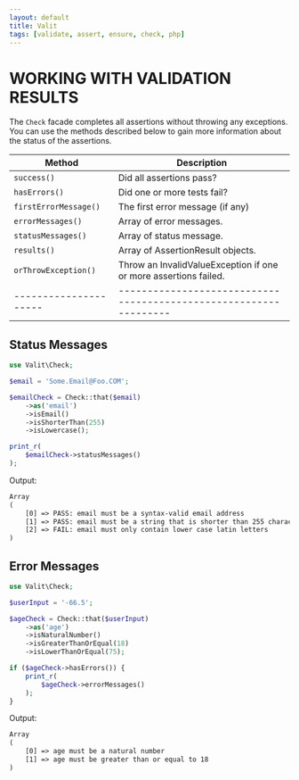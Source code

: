 ```yaml
---
layout: default
title: Valit
tags: [validate, assert, ensure, check, php]
---
```


WORKING WITH VALIDATION RESULTS
===============================

The `Check` facade completes all assertions without throwing any exceptions.
You can use the methods described below to gain more information about the
status of the assertions.

<div class="table-wrapper" markdown="block">

| Method                | Description                                                       |
| --------------------- | ----------------------------------------------------------------- |
| `success()`           | Did all assertions pass?                                          |
| `hasErrors()`         | Did one or more tests fail?                                       |
| `firstErrorMessage()` | The first error message (if any)                                  |
| `errorMessages()`     | Array of error messages.                                          |
| `statusMessages()`    | Array of status message.                                          |
| `results()`           | Array of AssertionResult objects.                                 |
| `orThrowException()`  | Throw an InvalidValueException if one or more assertions failed.  |
| --------------------- | ----------------------------------------------------------------- |

</div>

Status Messages
---------------

```php
use Valit\Check;

$email = 'Some.Email@Foo.COM';

$emailCheck = Check::that($email)
    ->as('email')
    ->isEmail()
    ->isShorterThan(255)
    ->isLowercase();

print_r(
    $emailCheck->statusMessages()
);
```

Output:

```txt
Array
(
    [0] => PASS: email must be a syntax-valid email address
    [1] => PASS: email must be a string that is shorter than 255 characters
    [2] => FAIL: email must only contain lower case latin letters
)
```


Error Messages
--------------

```php
use Valit\Check;

$userInput = '-66.5';

$ageCheck = Check::that($userInput)
    ->as('age')
    ->isNaturalNumber()
    ->isGreaterThanOrEqual(18)
    ->isLowerThanOrEqual(75);

if ($ageCheck->hasErrors()) {
    print_r(
        $ageCheck->errorMessages()
    );
}
```

Output:

```txt
Array
(
    [0] => age must be a natural number
    [1] => age must be greater than or equal to 18
)
```
